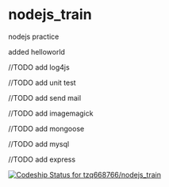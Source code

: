 nodejs_train
============

nodejs practice

added helloworld

//TODO add log4js

//TODO add unit test

//TODO add send mail

//TODO add imagemagick

//TODO add mongoose

//TODO add mysql

//TODO add express

[ ![Codeship Status for tzq668766/nodejs_train](https://www.codeship.io/projects/2deafaf0-2391-0132-4e4e-7e9ae55fd39f/status)](https://www.codeship.io/projects/36705)
